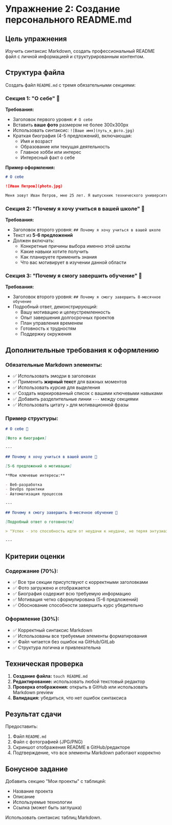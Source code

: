 # Упражнение 2: Создание персонального README.md

## Цель упражнения

Изучить синтаксис Markdown, создать профессиональный README файл с личной информацией и структурированным контентом.

## Структура файла

Создать файл `README.md` с тремя обязательными секциями:

### Секция 1: "О себе" 👤

**Требования:**

- Заголовок первого уровня: `# О себе`
- Вставить **ваше фото** размером не более 300x300px
- Использовать синтаксис: `![Ваше имя](путь_к_фото.jpg)`
- Краткая биография (4-5 предложений), включающая:
  - Имя и возраст
  - Образование или текущая деятельность
  - Главное хобби или интерес
  - Интересный факт о себе

**Пример оформления:**

```markdown
# О себе

![Иван Петров](photo.jpg)

Меня зовут Иван Петров, мне 25 лет. Я выпускник технического университета по специальности "Информационные системы". Увлекаюсь программированием и созданием веб-приложений. В свободное время играю на гитаре и изучаю новые технологии. Интересный факт: я собрал свой первый компьютер в 14 лет.
```

### Секция 2: "Почему я хочу учиться в вашей школе" 🎯

**Требования:**

- Заголовок второго уровня: `## Почему я хочу учиться в вашей школе`
- Текст из **5-6 предложений**
- Должен включать:
  - Конкретные причины выбора именно этой школы
  - Какие навыки хотите получить
  - Как планируете применить знания
  - Что вас мотивирует в изучении данной области

### Секция 3: "Почему я смогу завершить обучение" 💪

**Требования:**

- Заголовок второго уровня: `## Почему я смогу завершить 8-месячное обучение`
- Подробный ответ, демонстрирующий:
  - Вашу мотивацию и целеустремленность
  - Опыт завершения долгосрочных проектов
  - План управления временем
  - Готовность к трудностям
  - Поддержку окружения

## Дополнительные требования к оформлению

### Обязательные Markdown элементы:

- ✅ Использовать эмодзи в заголовках
- ✅ Применить **жирный текст** для важных моментов
- ✅ Использовать _курсив_ для выделения
- ✅ Создать маркированный список с вашими ключевыми навыками
- ✅ Добавить разделительные линии `---` между секциями
- ✅ Использовать цитату `>` для мотивационной фразы

### Пример структуры:

```markdown
# О себе 👤

[Фото и биография]

---

## Почему я хочу учиться в вашей школе 🎯

[5-6 предложений о мотивации]

**Мои ключевые интересы:**

- Веб-разработка
- DevOps практики
- Автоматизация процессов

---

## Почему я смогу завершить 8-месячное обучение 💪

[Подробный ответ о готовности]

> "Успех - это способность идти от неудачи к неудаче, не теряя энтузиазма" - У. Черчилль

---
```

## Критерии оценки

### Содержание (70%):

- ✅ Все три секции присутствуют с корректными заголовками
- ✅ Фото загружено и отображается
- ✅ Биография содержит всю требуемую информацию
- ✅ Мотивация четко сформулирована (5-6 предложений)
- ✅ Обоснование способности завершить курс убедительно

### Оформление (30%):

- ✅ Корректный синтаксис Markdown
- ✅ Использованы все требуемые элементы форматирования
- ✅ Файл читается без ошибок на GitHub/GitLab
- ✅ Структура логична и привлекательна

## Техническая проверка

1. **Создание файла:** `touch README.md`
2. **Редактирование:** использовать любой текстовый редактор
3. **Проверка отображения:** открыть в GitHub или использовать Markdown preview
4. **Валидация:** убедиться, что нет ошибок синтаксиса

## Результат сдачи

Предоставить:

1. Файл `README.md`
2. Файл с фотографией (JPG/PNG)
3. Скриншот отображения README в GitHub/редакторе
4. Подтверждение, что все элементы Markdown работают корректно

## Бонусное задание

Добавить секцию "Мои проекты" с таблицей:

- Название проекта
- Описание
- Используемые технологии
- Ссылка (может быть заглушка)

Использовать синтаксис таблиц Markdown.
